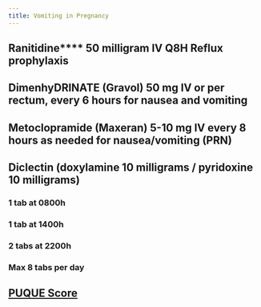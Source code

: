 ```yaml
---
title: Vomiting in Pregnancy
---
```


## Ranitidine**** 50 milligram IV Q8H Reflux prophylaxis
## DimenhyDRINATE (Gravol) 50 mg IV or per rectum, every 6 hours for nausea and vomiting
## Metoclopramide (Maxeran) 5-10 mg IV every 8 hours as needed for nausea/vomiting (PRN)
## Diclectin (doxylamine 10 milligrams / pyridoxine 10 milligrams)
### 1 tab at 0800h
### 1 tab at 1400h
### 2 tabs at 2200h
### Max 8 tabs per day
## [PUQUE Score](https://www.babymed.com/puqe-nausea-and-vomiting-score/take)
